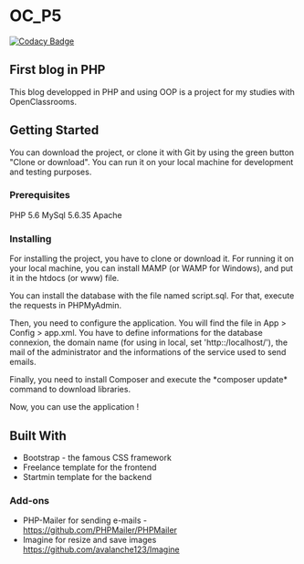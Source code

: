 # OC_P5
[![Codacy Badge](https://api.codacy.com/project/badge/Grade/28402ab29f2b459bbaa99fc5a9be2077)](https://www.codacy.com/app/Emma1987/OC_P5?utm_source=github.com&amp;utm_medium=referral&amp;utm_content=Emma1987/OC_P5&amp;utm_campaign=Badge_Grade)
## First blog in PHP
This blog developped in PHP and using OOP is a project for my studies with OpenClassrooms.

## Getting Started
You can download the project, or clone it with Git by using the green button "Clone or download". You can run it on your local machine for development and testing purposes.

### Prerequisites
PHP 5.6
MySql 5.6.35
Apache

### Installing
For installing the project, you have to clone or download it.
For running it on your local machine, you can install MAMP (or WAMP for Windows), and put it in the htdocs (or www) file.

You can install the database with the file named script.sql. For that, execute the requests in PHPMyAdmin.

Then, you need to configure the application. You will find the file in App > Config > app.xml.
You have to define informations for the database connexion, the domain name (for using in local, set 'http::/localhost/'), the mail of the administrator and the informations of the service used to send emails.

Finally, you need to install Composer and execute the \*composer update\* command to download libraries.

Now, you can use the application !

## Built With

* Bootstrap - the famous CSS framework
* Freelance template for the frontend
* Startmin template for the backend

### Add-ons

* PHP-Mailer for sending e-mails - https://github.com/PHPMailer/PHPMailer
* Imagine for resize and save images https://github.com/avalanche123/Imagine
